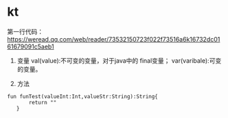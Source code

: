 # kt

第一行代码：https://weread.qq.com/web/reader/73532150723f022f73516a6k16732dc0161679091c5aeb1

1. 变量
val(value):不可变的变量，对于java中的 final变量；
var(varibale):可变的变量。

2. 方法
 ```
fun funTest(valueInt:Int,valueStr:String):String{
        return ""
    }
```
